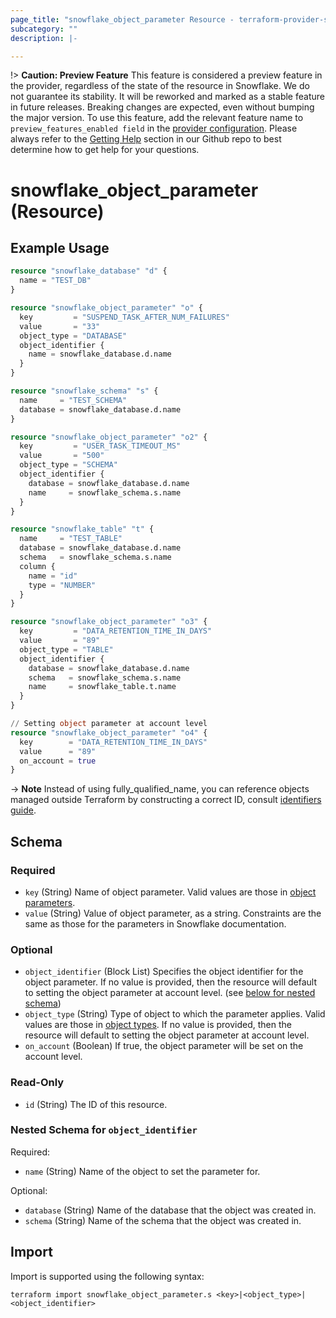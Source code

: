 ```yaml
---
page_title: "snowflake_object_parameter Resource - terraform-provider-snowflake"
subcategory: ""
description: |-

---
```


!> **Caution: Preview Feature** This feature is considered a preview feature in the provider, regardless of the state of the resource in Snowflake. We do not guarantee its stability. It will be reworked and marked as a stable feature in future releases. Breaking changes are expected, even without bumping the major version. To use this feature, add the relevant feature name to `preview_features_enabled field` in the [provider configuration](https://registry.terraform.io/providers/Snowflake-Labs/snowflake/latest/docs#schema). Please always refer to the [Getting Help](https://github.com/Snowflake-Labs/terraform-provider-snowflake?tab=readme-ov-file#getting-help) section in our Github repo to best determine how to get help for your questions.

# snowflake_object_parameter (Resource)



## Example Usage

```terraform
resource "snowflake_database" "d" {
  name = "TEST_DB"
}

resource "snowflake_object_parameter" "o" {
  key         = "SUSPEND_TASK_AFTER_NUM_FAILURES"
  value       = "33"
  object_type = "DATABASE"
  object_identifier {
    name = snowflake_database.d.name
  }
}

resource "snowflake_schema" "s" {
  name     = "TEST_SCHEMA"
  database = snowflake_database.d.name
}

resource "snowflake_object_parameter" "o2" {
  key         = "USER_TASK_TIMEOUT_MS"
  value       = "500"
  object_type = "SCHEMA"
  object_identifier {
    database = snowflake_database.d.name
    name     = snowflake_schema.s.name
  }
}

resource "snowflake_table" "t" {
  name     = "TEST_TABLE"
  database = snowflake_database.d.name
  schema   = snowflake_schema.s.name
  column {
    name = "id"
    type = "NUMBER"
  }
}

resource "snowflake_object_parameter" "o3" {
  key         = "DATA_RETENTION_TIME_IN_DAYS"
  value       = "89"
  object_type = "TABLE"
  object_identifier {
    database = snowflake_database.d.name
    schema   = snowflake_schema.s.name
    name     = snowflake_table.t.name
  }
}

// Setting object parameter at account level
resource "snowflake_object_parameter" "o4" {
  key        = "DATA_RETENTION_TIME_IN_DAYS"
  value      = "89"
  on_account = true
}
```

-> **Note** Instead of using fully_qualified_name, you can reference objects managed outside Terraform by constructing a correct ID, consult [identifiers guide](../guides/identifiers_rework_design_decisions#new-computed-fully-qualified-name-field-in-resources).
<!-- TODO(SNOW-1634854): include an example showing both methods-->

<!-- schema generated by tfplugindocs -->
## Schema

### Required

- `key` (String) Name of object parameter. Valid values are those in [object parameters](https://docs.snowflake.com/en/sql-reference/parameters.html#object-parameters).
- `value` (String) Value of object parameter, as a string. Constraints are the same as those for the parameters in Snowflake documentation.

### Optional

- `object_identifier` (Block List) Specifies the object identifier for the object parameter. If no value is provided, then the resource will default to setting the object parameter at account level. (see [below for nested schema](#nestedblock--object_identifier))
- `object_type` (String) Type of object to which the parameter applies. Valid values are those in [object types](https://docs.snowflake.com/en/sql-reference/parameters.html#object-types). If no value is provided, then the resource will default to setting the object parameter at account level.
- `on_account` (Boolean) If true, the object parameter will be set on the account level.

### Read-Only

- `id` (String) The ID of this resource.

<a id="nestedblock--object_identifier"></a>
### Nested Schema for `object_identifier`

Required:

- `name` (String) Name of the object to set the parameter for.

Optional:

- `database` (String) Name of the database that the object was created in.
- `schema` (String) Name of the schema that the object was created in.

## Import

Import is supported using the following syntax:

```shell
terraform import snowflake_object_parameter.s <key>|<object_type>|<object_identifier>
```

